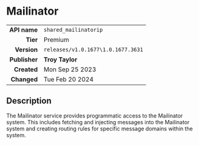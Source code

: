 # Mailinator
| | |
|-:|-|
|**API name**|`shared_mailinatorip`|
|**Tier**|Premium|
|**Version**|`releases/v1.0.1677\1.0.1677.3631`|
|**Publisher**|**Troy Taylor**|
|**Created**|Mon Sep 25 2023|
|**Changed**|Tue Feb 20 2024|

## Description
The Mailinator service provides programmatic access to the Mailinator system. This includes fetching and injecting messages into the Mailinator system and creating routing rules for specific message domains within the system.
